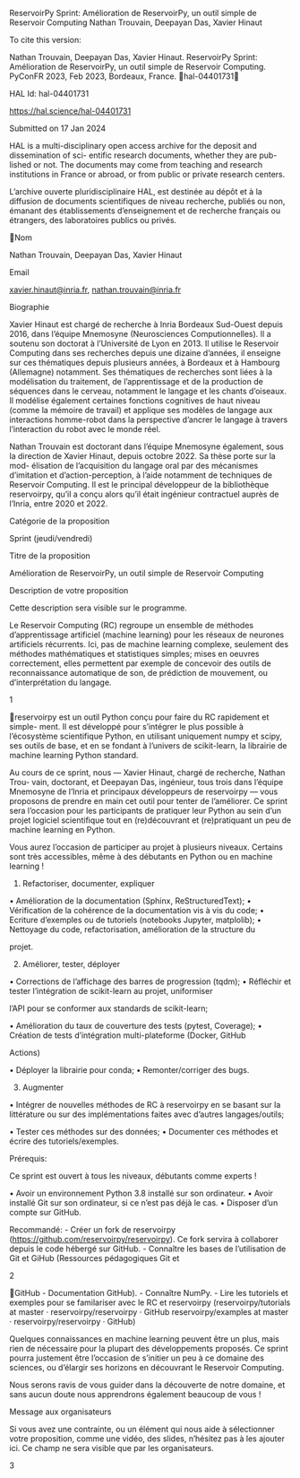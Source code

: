 ReservoirPy Sprint: Amélioration de ReservoirPy, un
outil simple de Reservoir Computing
Nathan Trouvain, Deepayan Das, Xavier Hinaut

To cite this version:

Nathan Trouvain, Deepayan Das, Xavier Hinaut. ReservoirPy Sprint: Amélioration de ReservoirPy,
un outil simple de Reservoir Computing. PyConFR 2023, Feb 2023, Bordeaux, France. ￿hal-04401731￿

HAL Id: hal-04401731

https://hal.science/hal-04401731

Submitted on 17 Jan 2024

HAL is a multi-disciplinary open access
archive for the deposit and dissemination of sci-
entific research documents, whether they are pub-
lished or not. The documents may come from
teaching and research institutions in France or
abroad, or from public or private research centers.

L’archive ouverte pluridisciplinaire HAL, est
destinée au dépôt et à la diffusion de documents
scientifiques de niveau recherche, publiés ou non,
émanant des établissements d’enseignement et de
recherche français ou étrangers, des laboratoires
publics ou privés.

Nom

Nathan Trouvain, Deepayan Das, Xavier Hinaut

Email

xavier.hinaut@inria.fr, nathan.trouvain@inria.fr

Biographie

Xavier Hinaut est chargé de recherche à Inria Bordeaux Sud-Ouest depuis 2016,
dans l’équipe Mnemosyne (Neurosciences Computionnelles). Il a soutenu son
doctorat à l’Université de Lyon en 2013.
Il utilise le Reservoir Computing
dans ses recherches depuis une dizaine d’années, il enseigne sur ces thématiques
depuis plusieurs années, à Bordeaux et à Hambourg (Allemagne) notamment.
Ses thématiques de recherches sont liées à la modélisation du traitement, de
l’apprentissage et de la production de séquences dans le cerveau, notamment
le langage et les chants d’oiseaux. Il modélise également certaines fonctions
cognitives de haut niveau (comme la mémoire de travail) et applique ses modèles
de langage aux interactions homme-robot dans la perspective d’ancrer le langage
à travers l’interaction du robot avec le monde réel.

Nathan Trouvain est doctorant dans l’équipe Mnemosyne également, sous la
direction de Xavier Hinaut, depuis octobre 2022. Sa thèse porte sur la mod-
élisation de l’acquisition du langage oral par des mécanismes d’imitation et
d’action-perception, à l’aide notamment de techniques de Reservoir Computing.
Il est le principal développeur de la bibliothèque reservoirpy, qu’il a conçu alors
qu’il était ingénieur contractuel auprès de l’Inria, entre 2020 et 2022.

Catégorie de la proposition

Sprint (jeudi/vendredi)

Titre de la proposition

Amélioration de ReservoirPy, un outil simple de Reservoir Computing

Description de votre proposition

Cette description sera visible sur le programme.

Le Reservoir Computing (RC) regroupe un ensemble de méthodes d’apprentissage
artificiel (machine learning) pour les réseaux de neurones artificiels récurrents.
Ici, pas de machine learning complexe, seulement des méthodes mathématiques et
statistiques simples; mises en oeuvres correctement, elles permettent par exemple
de concevoir des outils de reconnaissance automatique de son, de prédiction de
mouvement, ou d’interprétation du langage.

1

reservoirpy est un outil Python conçu pour faire du RC rapidement et simple-
ment. Il est développé pour s’intégrer le plus possible à l’écosystème scientifique
Python, en utilisant uniquement numpy et scipy, ses outils de base, et en se
fondant à l’univers de scikit-learn, la librairie de machine learning Python
standard.

Au cours de ce sprint, nous — Xavier Hinaut, chargé de recherche, Nathan Trou-
vain, doctorant, et Deepayan Das, ingénieur, tous trois dans l’équipe Mnemosyne
de l’Inria et principaux développeurs de reservoirpy — vous proposons de prendre
en main cet outil pour tenter de l’améliorer. Ce sprint sera l’occasion pour les
participants de pratiquer leur Python au sein d’un projet logiciel scientifique
tout en (re)découvrant et (re)pratiquant un peu de machine learning en Python.

Vous aurez l’occasion de participer au projet à plusieurs niveaux. Certains sont
très accessibles, même à des débutants en Python ou en machine learning !

1. Refactoriser, documenter, expliquer

• Amélioration de la documentation (Sphinx, ReStructuredText);
• Vérification de la cohérence de la documentation vis à vis du code;
• Ecriture d’exemples ou de tutoriels (notebooks Jupyter, matplolib);
• Nettoyage du code, refactorisation, amélioration de la structure du

projet.

2. Améliorer, tester, déployer

• Corrections de l’affichage des barres de progression (tqdm);
• Réfléchir et tester l’intégration de scikit-learn au projet, uniformiser

l’API pour se conformer aux standards de scikit-learn;

• Amélioration du taux de couverture des tests (pytest, Coverage);
• Création de tests d’intégration multi-plateforme (Docker, GitHub

Actions)

• Déployer la librairie pour conda;
• Remonter/corriger des bugs.

3. Augmenter

• Intégrer de nouvelles méthodes de RC à reservoirpy en se basant
sur la littérature ou sur des implémentations faites avec d’autres
langages/outils;

• Tester ces méthodes sur des données;
• Documenter ces méthodes et écrire des tutoriels/exemples.

Prérequis:

Ce sprint est ouvert à tous les niveaux, débutants comme experts !

• Avoir un environnement Python 3.8 installé sur son ordinateur.
• Avoir installé Git sur son ordinateur, si ce n’est pas déjà le cas.
• Disposer d’un compte sur GitHub.

Recommandé: - Créer un fork de reservoirpy (https://github.com/reservoirpy/reservoirpy).
Ce fork servira à collaborer depuis le code hébergé sur GitHub. - Connaître
les bases de l’utilisation de Git et GiHub (Ressources pédagogiques Git et

2

GitHub - Documentation GitHub). - Connaître NumPy. - Lire les tutoriels et
exemples pour se familariser avec le RC et reservoirpy (reservoirpy/tutorials at
master · reservoirpy/reservoirpy · GitHub reservoirpy/examples at master ·
reservoirpy/reservoirpy · GitHub)

Quelques connaissances en machine learning peuvent être un plus, mais rien
de nécessaire pour la plupart des développements proposés. Ce sprint pourra
justement être l’occasion de s’initier un peu à ce domaine des sciences, ou d’élargir
ses horizons en découvrant le Reservoir Computing.

Nous serons ravis de vous guider dans la découverte de notre domaine, et sans
aucun doute nous apprendrons également beaucoup de vous !

Message aux organisateurs

Si vous avez une contrainte, ou un élément qui nous aide à sélectionner votre
proposition, comme une vidéo, des slides, n’hésitez pas à les ajouter ici. Ce
champ ne sera visible que par les organisateurs.

3

